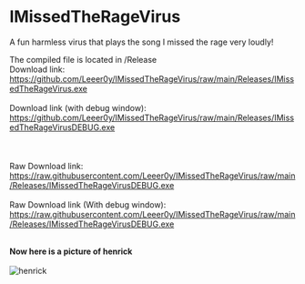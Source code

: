 # IMissedTheRageVirus
 A fun harmless virus that plays the song I missed the rage very loudly!

The compiled file is located in /Release
<br> Download link: https://github.com/Leeer0y/IMissedTheRageVirus/raw/main/Releases/IMissedTheRageVirus.exe</br>
<br> Download link (with debug window): https://github.com/Leeer0y/IMissedTheRageVirus/raw/main/Releases/IMissedTheRageVirusDEBUG.exe</br>
<br></br>
<br> Raw Download link: https://raw.githubusercontent.com/Leeer0y/IMissedTheRageVirus/raw/main/Releases/IMissedTheRageVirusDEBUG.exe</br>
<br> Raw Download link (With debug window): https://raw.githubusercontent.com/Leeer0y/IMissedTheRageVirus/raw/main/Releases/IMissedTheRageVirusDEBUG.exe</br>

<br><b>Now here is a picture of henrick</b></br>
<br>![henrick](https://user-images.githubusercontent.com/51188745/121327836-27ae3c80-c957-11eb-8c46-fcbac0cc4722.jpg)</br>


